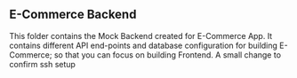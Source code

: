 ## E-Commerce Backend

This folder contains the Mock Backend created for E-Commerce App. It contains different API end-points and database configuration for building E-Commerce; so that you can focus on building Frontend.
A small change to confirm ssh setup
